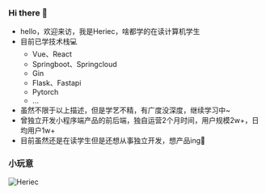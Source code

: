 ### Hi there 👋

- hello，欢迎来访，我是Heriec，啥都学的在读计算机学生
- 目前已学技术栈💻
  - Vue、React
  - Springboot、Springcloud
  - Gin
  - Flask、Fastapi
  - Pytorch
  - ...
- 虽然不限于以上描述，但是学艺不精，有广度没深度，继续学习中~
- 曾独立开发小程序端产品的前后端，独自运营2个月时间，用户规模2w+，日均用户1w+
- 目前虽然还是在读学生但是还想从事独立开发，想产品ing🤗
  
### 小玩意


<img src="https://komarev.com/ghpvc/?username=Heriec&label=访问量       &color=0e75b6&style=flat" alt="Heriec" />
